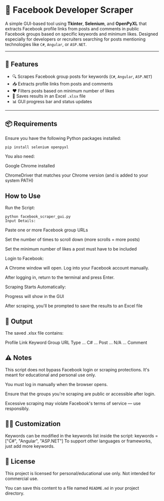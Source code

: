 # 📘 Facebook Developer Scraper

A simple GUI-based tool using **Tkinter**, **Selenium**, and **OpenPyXL** that extracts Facebook profile links from posts and comments in public Facebook groups based on specific keywords and minimum likes. Designed especially for developers or recruiters searching for posts mentioning technologies like `C#`, `Angular`, or `ASP.NET`.

---

## 🧰 Features

- 🔍 Scrapes Facebook group posts for keywords (`C#`, `Angular`, `ASP.NET`)
- 📥 Extracts profile links from posts and comments
- ❤️ Filters posts based on minimum number of likes
- 📂 Saves results in an Excel `.xlsx` file
- 📊 GUI progress bar and status updates

---

## 📦 Requirements

Ensure you have the following Python packages installed:

```bash
pip install selenium openpyxl
```
You also need:

Google Chrome installed

ChromeDriver that matches your Chrome version (and is added to your system PATH)
## How to Use
Run the Script:
```
python facebook_scraper_gui.py
Input Details:
```
Paste one or more Facebook group URLs

Set the number of times to scroll down (more scrolls = more posts)

Set the minimum number of likes a post must have to be included

Login to Facebook:

A Chrome window will open. Log into your Facebook account manually.

After logging in, return to the terminal and press Enter.

Scraping Starts Automatically:

Progress will show in the GUI

After scraping, you'll be prompted to save the results to an Excel file

## 📁 Output
The saved .xlsx file contains:

Profile Link	Keyword	Group URL	Type
...	C#	...	Post
...	N/A	...	Comment

## ⚠️ Notes
This script does not bypass Facebook login or scraping protections. It's meant for educational and personal use only.

You must log in manually when the browser opens.

Ensure that the groups you're scraping are public or accessible after login.

Excessive scraping may violate Facebook's terms of service — use responsibly.

## 🧑‍💻 Customization
Keywords can be modified in the keywords list inside the script:
keywords = ["C#", "Angular", "ASP.NET"]
To support other languages or frameworks, just add more keywords.

## 📜 License
This project is licensed for personal/educational use only. Not intended for commercial use.

You can save this content to a file named `README.md` in your project directory.
